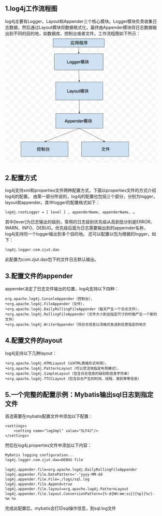 ## 1.log4j工作流程图
log4j主要有Logger，Layout和Appender三个核心模块。Logger模块负责收集日志数据，然后通过Layout模块将数据格式化，最终由Appender模块将日志数据输出到不同的目的地，如数据库、控制台或者文件。工作流程图如下所示：
![](https://github.com/VitasYuan/Blog/blob/master/pictures/log4j-1-1.png)

## 2.配置方式
log4j支持xml和properties文件两种配置方式，下面以properties文件的方式介绍log4j的配置。
由第一部分所说的，log4j的配置也包括三个部分，分别为logger，layout和appender。其中logger的配置格式如下：    

    log4j.rootLogger = [ level ] , appenderName, appenderName, …
其中[lever]为日志输出的级别，常用的日志级别优先级从高到低分别是ERROR、WARN、INFO、DEBUG。优先级后面为日志需要输出到的appernder名称，log4j支持同一个logger输出到多个目的地。
还可以配置以包为根据的logger，如下：  

    log4j.logger.com.zjut.dao
此配置为com.zjut.dao包下的文件日志默认输出。

## 3.配置文件的appender
appender决定了日志文件输出的位置，log4j支持以下四种：

    org.apache.log4j.ConsoleAppender（控制台），
    •org.apache.log4j.FileAppender（文件），
    •org.apache.log4j.DailyRollingFileAppender（每天产生一个日志文件），
    •org.apache.log4j.RollingFileAppender（文件大小到达指定尺寸的时候产生一个新的文件）
    •org.apache.log4j.WriterAppender（将日志信息以流格式发送到任意指定的地方
## 4.配置文件的layout

log4j支持以下几种layout：  

    •org.apache.log4j.HTMLLayout（以HTML表格形式布局），
    •org.apache.log4j.PatternLayout（可以灵活地指定布局模式），
    •org.apache.log4j.SimpleLayout（包含日志信息的级别和信息字符串）
    •org.apache.log4j.TTCCLayout（包含日志产生的时间、线程、类别等等信息）

## 5.一个完整的配置示例：Mybatis输出sql日志到指定文件

首选需要在mybatis配置文件中添加以下配置：

    <settings>
        <setting name="logImpl" value="SLF4J"/>
    </settings>
然后在log4j.properties文件中添加以下内容：

    MyBatis logging configuration...
    log4j.logger.com.zjut.dao=DEBUG file

    log4j.appender.file=org.apache.log4j.DailyRollingFileAppender
    log4j.appender.file.DatePattern='-'yyyy-MM-dd
    log4j.appender.file.File=./logs/sql.log
    log4j.appender.file.Append=true
    log4j.appender.file.layout=org.apache.log4j.PatternLayout
    log4j.appender.file.layout.ConversionPattern=[%-d{HH:mm:ss}][%p][%c]- %m %n

完成此配置后，mybatis会打印sql操作信息，到sql.log文件
